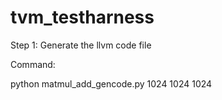 # tvm_testharness


Step 1: Generate the llvm code file

Command: 

python matmul_add_gencode.py 1024 1024 1024

